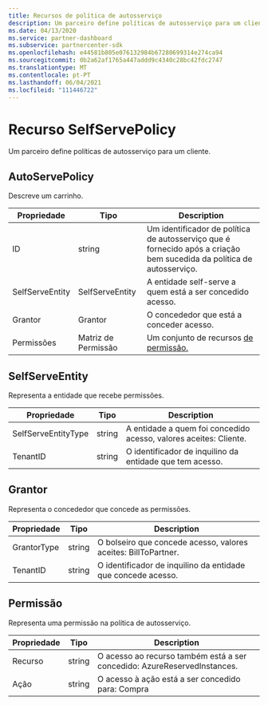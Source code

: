 ```yaml
---
title: Recursos de política de autosserviço
description: Um parceiro define políticas de autosserviço para um cliente.
ms.date: 04/13/2020
ms.service: partner-dashboard
ms.subservice: partnercenter-sdk
ms.openlocfilehash: e44581b805e076132984b67280699314e274ca94
ms.sourcegitcommit: 0b2a62af1765a447addd9c4340c28bc42fdc2747
ms.translationtype: MT
ms.contentlocale: pt-PT
ms.lasthandoff: 06/04/2021
ms.locfileid: "111446722"
---
```

# <a name="selfservepolicy-resource"></a>Recurso SelfServePolicy

Um parceiro define políticas de autosserviço para um cliente.

## <a name="selfservepolicy"></a>AutoServePolicy

Descreve um carrinho.

| Propriedade              | Tipo             | Description                                                                                            |
|-----------------------|------------------|--------------------------------------------------------------------------------------------------------|
| ID                    | string           | Um identificador de política de autosserviço que é fornecido após a criação bem sucedida da política de autosserviço.     |
| SelfServeEntity       | SelfServeEntity  | A entidade self-serve a quem está a ser concedido acesso.                                                     |
| Grantor               | Grantor          | O concededor que está a conceder acesso.                                                                    |
| Permissões           | Matriz de Permissão| Um conjunto de recursos [de permissão.](#permission)                                                                     |

## <a name="selfserveentity"></a>SelfServeEntity

Representa a entidade que recebe permissões.

| Propriedade             | Tipo|Description|
|----------------------|----------------------------------|--------------------------------------------------------------------------------------------|
| SelfServeEntityType  | string                           | A entidade a quem foi concedido acesso, valores aceites: Cliente.                                 |
| TenantID             | string                           | O identificador de inquilino da entidade que tem acesso.                                   |

## <a name="grantor"></a>Grantor

Representa o concededor que concede as permissões.

| Propriedade             | Tipo|Description|
|----------------------|----------------------------------|--------------------------------------------------------------------------------------------|
| GrantorType          | string                           | O bolseiro que concede acesso, valores aceites: BillToPartner.                               |
| TenantID             | string                           | O identificador de inquilino da entidade que concede acesso.                                       |


## <a name="permission"></a>Permissão

Representa uma permissão na política de autosserviço.

| Propriedade             | Tipo|Description|
|----------------------|----------------------------------|--------------------------------------------------------------------------------------------|
| Recurso             | string                           | O acesso ao recurso também está a ser concedido: AzureReservedInstances.                          |
| Ação               | string                           | O acesso à ação está a ser concedido para: Compra                                           |
